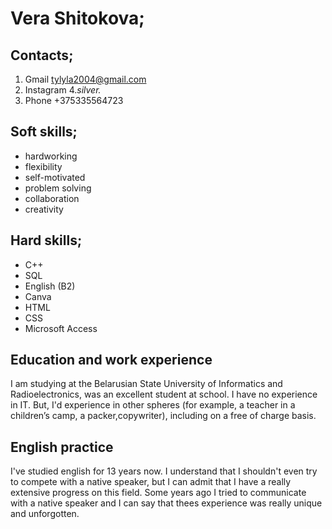 # Vera Shitokova;

## Contacts;
1. Gmail tylyla2004@gmail.com
2. Instagram 4._silver._
3. Phone +375335564723


## Soft skills;
- hardworking 
- flexibility
- self-motivated
- problem solving
- collaboration
- creativity


## Hard skills;
- C++
- SQL
- English (B2)
- Canva
- HTML
- CSS
- Microsoft Access

## Education and work experience
 I am studying at the Belarusian State University of Informatics and Radioelectronics, was an excellent student at school. I have no experience in IT. But, I'd experience  in other spheres (for example, a teacher in a children’s camp, a packer,copywriter), including on a free of charge basis.

 ## English practice
 I've studied english for 13 years now. I understand that I shouldn't even try to compete with a native speaker, but I can admit that I have a really extensive progress on this field. Some years ago I tried to communicate with a native speaker and I can say that thees experience was really unique and unforgotten.  
